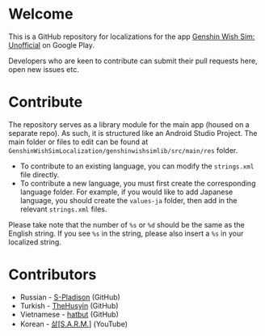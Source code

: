 Welcome
======

This is a GitHub repository for localizations for the app [Genshin Wish Sim: Unofficial](https://play.google.com/store/apps/details?id=com.saihou.genshinwishsim) on Google Play.


Developers who are keen to contribute can submit their pull requests here, open new issues etc.

Contribute
======

The repository serves as a library module for the main app (housed on a separate repo). As such, it is structured like an Android Studio Project. The main folder or files to edit can be found at `GenshinWishSimLocalization/genshinwishsimlib/src/main/res` folder.

- To contribute to an existing language, you can modify the `strings.xml` file directly.
- To contribute a new language, you must first create the corresponding language folder. For example, if you would like to add Japanese language, you should create the `values-ja` folder, then add in the relevant `strings.xml` files.

Please take note that the number of `%s` or `%d` should be the same as the English string. If you see `%s` in the string, please also insert a `%s` in your localized string.


Contributors
======
- Russian - [S-Pladison](https://github.com/S-Pladison) (GitHub)
- Turkish - [TheHusyin](https://github.com/TheHusyin) (GitHub)
- Vietnamese - [hatbut](https://github.com/hatbut) (GitHub)
- Korean - [삶[S.A.R.M.]](https://youtube.com/c/%EC%82%B6sarm) (YouTube)
